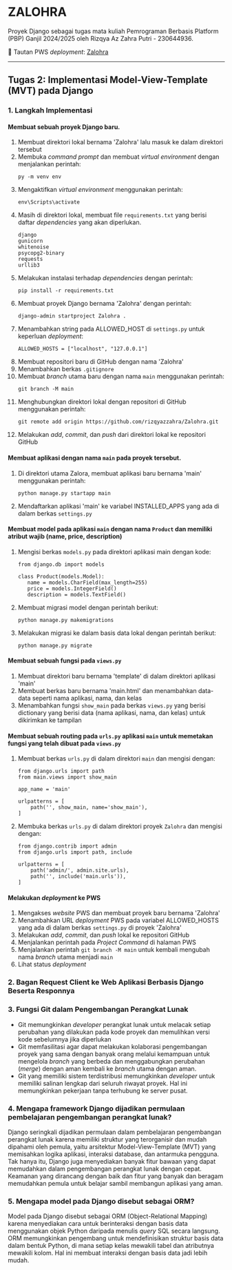 # ZALOHRA

Proyek Django sebagai tugas mata kuliah Pemrograman Berbasis Platform (PBP) Ganjil 2024/2025 oleh Rizqya Az Zahra Putri - 230644936.

🔗 Tautan PWS _deployment_: [Zalohra](http://rizqya-az-zalohra.pbp.cs.ui.ac.id/)

---
## Tugas 2: Implementasi Model-View-Template (MVT) pada Django
### 1. Langkah Implementasi
#### Membuat sebuah proyek Django baru.
1. Membuat direktori lokal bernama 'Zalohra' lalu masuk ke dalam direktori tersebut
2. Membuka _command prompt_ dan membuat _virtual environment_ dengan menjalankan perintah:
   ```
   py -m venv env
   ```
3. Mengaktifkan _virtual environment_ menggunakan perintah:
   ```
   env\Scripts\activate
   ```
4. Masih di direktori lokal, membuat file `requirements.txt` yang berisi daftar _dependencies_ yang akan diperlukan.
   ```
   django
   gunicorn
   whitenoise
   psycopg2-binary
   requests
   urllib3
   ```
5. Melakukan instalasi terhadap _dependencies_ dengan perintah:
   ```
   pip install -r requirements.txt
   ```
6. Membuat proyek Django bernama 'Zalohra' dengan perintah:
   ```
   django-admin startproject Zalohra .
   ```
7. Menambahkan string pada ALLOWED_HOST di `settings.py` untuk keperluan _deployment_:
   ```
   ALLOWED_HOSTS = ["localhost", "127.0.0.1"]
   ```
8. Membuat repositori baru di GitHub dengan nama 'Zalohra'
9. Menambahkan berkas `.gitignore`
10. Membuat _branch_ utama baru dengan nama `main` menggunakan perintah:
    ```
    git branch -M main
    ```
11. Menghubungkan direktori lokal dengan repositori di GitHub menggunakan perintah:
    ```
    git remote add origin https://github.com/rizqyazzahra/Zalohra.git
    ```
12. Melakukan _add_, _commit_, dan _push_ dari direktori lokal ke repositori GitHub


#### Membuat aplikasi dengan nama `main` pada proyek tersebut.
1. Di direktori utama Zalora, membuat aplikasi baru bernama 'main' menggunakan perintah:
   ```
   python manage.py startapp main
   ```
2. Mendaftarkan aplikasi 'main' ke variabel INSTALLED_APPS yang ada di dalam berkas `settings.py`


#### Membuat model pada aplikasi `main` dengan nama `Product` dan memiliki atribut wajib (name, price, description)
1. Mengisi berkas `models.py` pada direktori aplikasi main dengan kode:
   ```
   from django.db import models

   class Product(models.Model):
      name = models.CharField(max_length=255)
      price = models.IntegerField()
      description = models.TextField()
   ```
2. Membuat migrasi model dengan perintah berikut:
   ```
   python manage.py makemigrations
   ```
3. Melakukan migrasi ke dalam basis data lokal dengan perintah berikut:
   ```
   python manage.py migrate
   ```


####  Membuat sebuah fungsi pada `views.py`
1. Membuat direktori baru bernama 'template' di dalam direktori aplikasi 'main'
2. Membuat berkas baru bernama 'main.html' dan menambahkan data-data seperti nama aplikasi, nama, dan kelas
3. Menambahkan fungsi `show_main` pada berkas `views.py` yang berisi dictionary yang berisi data (nama aplikasi, nama, dan kelas) untuk dikirimkan ke tampilan


#### Membuat sebuah routing pada `urls.py` aplikasi `main` untuk memetakan fungsi yang telah dibuat pada `views.py`
1. Membuat berkas `urls.py` di dalam direktori `main` dan mengisi dengan:
   ```
   from django.urls import path
   from main.views import show_main

   app_name = 'main'
   
   urlpatterns = [
       path('', show_main, name='show_main'),
   ]
   ```
2. Membuka berkas `urls.py` di dalam direktori proyek `Zalohra` dan mengisi dengan:
   ```
   from django.contrib import admin
   from django.urls import path, include
   
   urlpatterns = [
       path('admin/', admin.site.urls),
       path('', include('main.urls')),
   ]
   ```

#### Melakukan _deployment_ ke PWS
1. Mengakses _website_ PWS dan membuat proyek baru bernama 'Zalohra'
2. Menambahkan URL _deployment_ PWS pada variabel ALLOWED_HOSTS yang ada di dalam berkas `settings.py` di proyek 'Zalohra'
3. Melakukan _add_, _commit_, dan _push_ lokal ke repositori GitHub
4. Menjalankan perintah pada _Project Command_ di halaman PWS
5. Menjalankan perintah ``` git branch -M main ``` untuk kembali mengubah nama _branch_ utama menjadi `main`
6. Lihat status _deployment_

### 2. Bagan Request Client ke Web Aplikasi Berbasis Django Beserta Responnya


### 3. Fungsi Git dalam Pengembangan Perangkat Lunak
* Git memungkinkan _developer_ perangkat lunak untuk melacak setiap perubahan yang dilakukan pada kode proyek dan memulihkan versi kode sebelumnya jika diperlukan
* Git memfasilitasi agar dapat melakukan kolaborasi pengembangan proyek yang sama dengan banyak orang melalui kemampuan untuk mengelola _branch_ yang berbeda dan menggabungkan perubahan (_merge_) dengan aman kembali ke _branch_ utama dengan aman.
* Git yang memiliki sistem terdistribusi memungkinkan _developer_ untuk memiliki salinan lengkap dari seluruh riwayat proyek. Hal ini memungkinkan pekerjaan tanpa terhubung ke server pusat.
 

### 4. Mengapa framework Django dijadikan permulaan pembelajaran pengembangan perangkat lunak?
Django seringkali dijadikan permulaan dalam pembelajaran pengembangan perangkat lunak karena memiliki struktur yang terorganisir dan mudah dipahami oleh pemula, yaitu arsitektur Model-View-Template (MVT) yang memisahkan logika aplikasi, interaksi database, dan antarmuka pengguna. Tak hanya itu, Django juga menyediakan banyak fitur bawaan yang dapat memudahkan dalam pengembangan perangkat lunak dengan cepat. Keamanan yang dirancang dengan baik dan fitur yang banyak dan beragam memudahkan pemula untuk belajar sambil membangun aplikasi yang aman.


### 5. Mengapa model pada Django disebut sebagai ORM?
Model pada Django disebut sebagai ORM (Object-Relational Mapping) karena menyediakan cara untuk berinteraksi dengan basis data menggunakan objek Python daripada menulis _query_ SQL secara langsung. ORM memungkinkan pengembang untuk mendefinisikan struktur basis data dalam bentuk Python, di mana setiap kelas mewakili tabel dan atributnya mewakili kolom. Hal ini membuat interaksi dengan basis data jadi lebih mudah.
